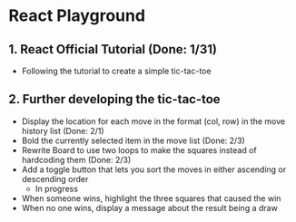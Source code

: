 # React Playground

## 1. React Official Tutorial (Done: 1/31)
- Following the tutorial to create a simple tic-tac-toe

## 2. Further developing the tic-tac-toe
- Display the location for each move in the format (col, row) in the move history list (Done: 2/1)
- Bold the currently selected item in the move list (Done: 2/3)
- Rewrite Board to use two loops to make the squares instead of hardcoding them (Done: 2/3)
- Add a toggle button that lets you sort the moves in either ascending or descending order 
    - In progress
- When someone wins, highlight the three squares that caused the win
- When no one wins, display a message about the result being a draw
